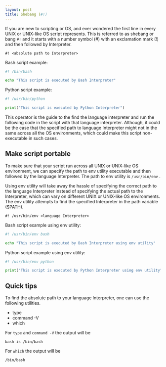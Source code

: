 ```yaml
---
layout: post
title: Shebang (#!)
---
```


If you are new to scripting or OS, and ever wondered the first line in every UNIX or UNIX-like OS script represents. This is referred to as shebang or bang `#!` and it starts with a number symbol (#) with an exclamation mark (!) and then followed by Interpreter.

```
#! <absolute path to Interpreter>
```

Bash script example:
```bash
#! /bin/bash

echo "This script is executed by Bash Interpreter"
```

Python script example:
```python
#! /usr/bin/python

print("This script is executed by Python Interpreter")
```

This operator is the guide to the find the language interpreter and run the following code in the script with that language interpreter. Although, it could be the case that the specified path to language Interpreter might not in the same across all the OS environments, which could make this script non-executable in such cases.

## Make script portable
To make sure that your script run across all UNIX or UNIX-like OS environment, we can specify the path to env utility executable and then followed by the language Interpreter. The path to env utility is `/usr/bin/env` .

Using env utility will take away the hassle of specifying the correct path to the language Interpreter instead of specifying the actual path to the Interpreter, which can vary on different UNIX or UNIX-like OS environments. The env utility attempts to find the specified  Interpreter in the path variable ($PATH).

```
#! /usr/bin/env <language Interpreter>
```

Bash script example using env utility:
```bash
#! /usr/bin/env bash

echo "This script is executed by Bash Interpreter using env utility"
```

Python script example using env utility:
```python
#! /usr/bin/env python

print("This script is executed by Python Interpreter using env utility")
```

## Quick tips
To find the absolute path to your language Interpreter, one can use the following utilities.
* type <Interpreter>
* command -V <Interpreter>
* which <Interpreter>
  
For `type` and `command -V` the output will be

```
bash is /bin/bash
```

For  `which` the output will be

```
/bin/bash
```